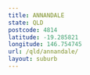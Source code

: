 ```yaml
---
title: ANNANDALE
state: QLD
postcode: 4814
latitude: -19.285821
longitude: 146.754745
url: /qld/annandale/
layout: suburb
---
```

